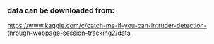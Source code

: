 ### data can be downloaded from:
https://www.kaggle.com/c/catch-me-if-you-can-intruder-detection-through-webpage-session-tracking2/data

